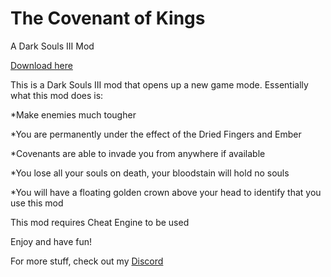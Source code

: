 # The Covenant of Kings
A Dark Souls III Mod

[Download here](https://github.com/GonthorianDX/The-Covenant-of-Kings/archive/master.zip)

This is a Dark Souls III mod that opens up a new game mode.
Essentially what this mod does is:

*Make enemies much tougher

*You are permanently under the effect of the Dried Fingers and Ember

*Covenants are able to invade you from anywhere if available

*You lose all your souls on death, your bloodstain will hold no souls

*You will have a floating golden crown above your head to identify that you use this mod


This mod requires Cheat Engine to be used

Enjoy and have fun!

For more stuff, check out my [Discord](https://Discord.gg/gP2Zdy9)
